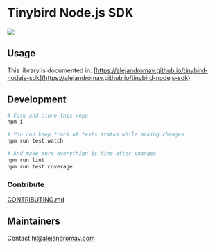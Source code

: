 # Tinybird Node.js SDK
![](https://github.com/alejandromav/tinybird-nodejs-sdk/workflows/CI/badge.svg)

## Usage

This library is documented in: [https://alejandromav.github.io/tinybird-nodejs-sdk](https://alejandromav.github.io/tinybird-nodejs-sdk)

## Development

```bash
# Fork and clone this repo
npm i

# You can keep track of tests status while making changes
npm run test:watch

# And make sure everythign is fine after changes
npm run lint
npm run test:coverage
```

### Contribute

[CONTRIBUTING.md](./CONTRIBUTING.md)

## Maintainers

Contact hi@alejandromav.com
